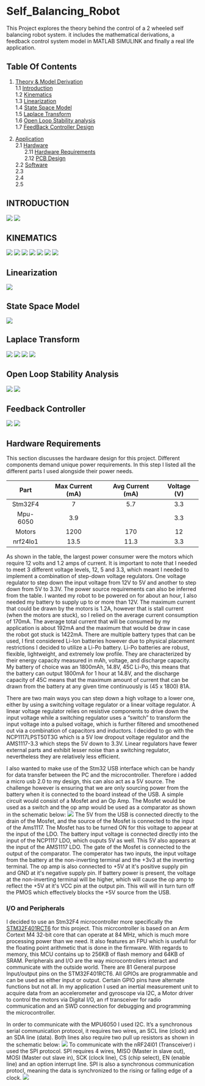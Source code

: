 # Self_Balancing_Robot
This Project explores the theory behind the control of a 2 wheeled self balancing robot system. it includes the mathematical derivations, a feedback control system model in MATLAB SIMULINK and finally a real life application. 



## Table Of Contents

1. [ Theory & Model Derivation ](#desc)  
     1.1 [Introduction](#intro)  
     1.2 [Kinematics ](#kinematics)   
     1.3 [Linearization ](#Linearization)   
     1.4 [State Space Model](#SPM)  
     1.5 [Laplace Transform](#LT)   
     1.6 [Open Loop Stability analysis](#stability)   
     1.7 [FeedBack Controller Design](#pid)   
    
2. [ Application ](#App)  
     2.1 [Hardware](#HW)<br />
&nbsp;&nbsp;&nbsp;&nbsp;&nbsp;&nbsp;2.11 [Hardware Requirements](#HWREQS)<br />
&nbsp;&nbsp;&nbsp;&nbsp;&nbsp;&nbsp;2.12 [PCB Design](#HWREQS)<br />
     2.2 [Software](#SW)  
     2.3 [](#IR)  
     2.4 [](#RegisterA)   
     2.5 [](#micro)  
     

<a name="desc"></a>
<a name="intro"></a>
##                                     INTRODUCTION  
   <img src="Images/intro_1.JPG">  
   <img src="Images/intro_2.JPG">   
   
<a name="kinematics"></a>
##                                      KINEMATICS
   <img src="Images/kinematics_1.JPG">
   <img src="Images/kinematics_2.JPG">
   <img src="Images/kinematics_3.JPG">
   <img src="Images/kinematics_4.JPG"> 
   <img src="Images/kinematics_5.JPG">
   <img src="Images/kinematics_6.JPG">
   <img src="Images/kinematics_7.JPG">
   

<a name="Linearization"></a>
##                                    Linearization  
   <img src="Images/Linearization.JPG">
   

<a name="SPM"></a>
##                                    State Space Model
   <img src="Images/SSM.JPG">
   
   
<a name="LT"></a>
##                                     Laplace Transform
   <img src="Images/LAPLACE1.JPG">
   <img src="Images/LAPLACE2.JPG">
   <img src="Images/LAPLACE3.JPG">
   <img src="Images/LT4.JPG">

   

<a name="stability"></a>
##                                    Open Loop Stability Analysis 
  
   <img src="Images/PZMAP.JPG"> 
   <img src="Images/impulse_response.JPG">
   
  
<a name="pid"></a>
##                                    Feedback Controller
   <img src="Images/PID1.JPG"> 
   <img src="Images/PID2.JPG">


<a name="App"></a>
<a name="HW"></a>
##                                   Hardware Requirements

This section discusses the hardware design for this project. Different components demand unique power requirements. In this step I listed all the different parts I used alongside their power needs.

|  Part      | Max Current (mA)   | Avg Current (mA)  | Voltage (V) | 
| :--------: | :----------------: | :---------------: | :---------: |
| Stm32F4    | 7                  | 5.7               | 3.3         |
| Mpu-6050   | 3.9                |                   | 3.3         |
| Motors     | 1200               | 170               | 12          |
| nrf24lo1   | 13.5               | 11.3              | 3.3         |

As shown in the table, the largest power consumer were the motors which require 12 volts and 1.2 amps of current. It is important to note that I needed to meet 3 different voltage levels, 12, 5 and 3.3, which meant I needed to implement a combination of step-down voltage regulators. One voltage regulator to step down the input voltage from 12V to 5V and another to step down from 5V to 3.3V. The power source requirements can also be inferred from the table. I wanted my robot to be powered on for about an hour, I also needed my battery to supply up to or more than 12V. The maximum current that could be drawn by the motors is 1.2A, however that is stall current (when the motors are stuck), so I relied on the average current consumption of 170mA. The average total current that will be consumed by my application is about 192mA and the maximum that would be draw in case the robot got stuck is 1422mA. There are multiple battery types that can be used, I first considered Li-Ion batteries however due to physical placement restrictions I decided to utilize a Li-Po battery. Li-Po batteries are robust, flexible, lightweight, and extremely low profile. They are characterized by their energy capacity measured in mAh, voltage, and discharge capacity. My battery of choice was an 1800mAh, 14.8V, 45C Li-Po, this means that the battery can output 1800mA for 1 hour at 14.8V, and the discharge capacity of 45C means that the maximum amount of current that can be drawn from the battery at any given time continuously is (45 x 1800) 81A.

There are two main ways you can step down a high voltage to a lower one, either by using a switching voltage regulator or a linear voltage regulator. A linear voltage regulator relies on resistive components to drive down the input voltage while a switching regulator uses a “switch” to transform the input voltage into a pulsed voltage, which is further filtered and smoothened out via a combination of capacitors and inductors. I decided to go with the NCP1117LPST50T3G which is a 5V low dropout voltage regulator and the AMS1117-3.3 which steps the 5V down to 3.3V. Linear regulators have fewer external parts and exhibit lesser noise than a switching regulator, nevertheless they are relatively less efficient. 

I also wanted to make use of the Stm32 USB interface which can be handy for data transfer between the PC and the microcontroller. Therefore i added a micro usb 2.0 to my design, this can also act as a 5V source. The challenge however is ensuring that we are only sourcing power from the battery when it is connected to the board instead of the USB. A simple circuit would consist of a Mosfet and an Op Amp. The Mosfet would be used as a switch and the op amp would be used as a comparator as shown in the schematic below:
<img src="Images/SBR_PS_SCHEM.JPG">
The 5V from the USB is connected directly to the drain of the Mosfet, and the source of the Mosfet is connected to the input of the Ams1117. The Mosfet has to be turned ON for this voltage to appear at the input of the LDO. The battery input voltage is connected directly into the input of the NCP1117 LDO, which ouputs 5V as well. This 5V also appears at the input of the AMS1117 LDO. The gate of the Mosfet is connected to the output of the comparator. The comperator has two inputs, the input voltage from the battery at the non-inverting terminal and the +3v3 at the inverting terminal. The op amp is also connected to +5V at it's positive supply pin and GND at it's negative supply pin. If battery power is present, the voltage at the non-inverting terminal will be higher, which will cause the op amp to reflect the +5V at it's VCC pin at the output pin. This will will in turn turn off the PMOS which effectively blocks the +5V source from the USB. 

### I/O and Peripherals
I decided to use an Stm32F4 microcontroller more specifically the [STM32F401RCT6]([https://www.genome.gov/](https://www.st.com/en/microcontrollers-microprocessors/stm32f401rc.html)https://www.st.com/en/microcontrollers-microprocessors/stm32f401rc.html) for this project. This micrcontroller is based on an Arm Cortext M4 32-bit core that can operate at 84 MHz, which is much more processing power than we need. It also features an FPU which is usefull for the floating point arithmetic that is done in the firmware. With regards to memory, this MCU contains up to 256KB of flash memory and 64KB of SRAM. 
Peripherals and I/O are the way microcontrollers interact and communicate with the outside world. There are 81 General purpose Input/output pins on the STM32F401RCT6. All GPIOs are programmable and can be used as either input or output. Certain GPIO pins have alternate functions but not all. In my application I used an inertial measurement unit to acquire data from an accelerometer and gyroscope via I2C, a Motor driver to control the motors via Digital I/O, an rf transceiver for radio communication and an SWD connection for debugging and programming the microcontroller.  

In order to communicate with the MPU6050 I used I2C. It’s a synchronous serial communication protocol, it requires two wires, an SCL line (clock) and an SDA line (data). Both lines also require two pull up resistors as shown in the schematic below:
<img src="Images/I2C_Schematic.jpg">
To communicate with the nRF24l01 (Transceiver) i used the SPI protocol. SPI requires 4 wires, MISO (Master in slave out), MOSI (Master out slave in), SCK (clock line), CS (chip select), EN (enable line) and an option interrupt line. SPI is also a synchronous communication protocl, meaning the data is synchronized to the rising or falling edge of a clock. 
<img src="Images/SBR_NRF_SCHEM.JPG">
